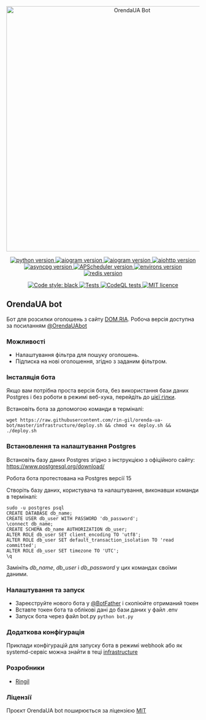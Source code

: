 <p align="center">
    <img src="https://repository-images.githubusercontent.com/559275297/4c8d91b7-c55c-4c70-8903-2f45ebcdab3f" alt="OrendaUA Bot" width="640">
</p>

<p align="center">
    <a href="https://www.python.org/downloads/release/python-3108/">
        <img src="https://img.shields.io/badge/python-v3.10-informational" alt="python version">
    </a>
    <a href="https://pypi.org/project/aiogram/2.25.1/">
        <img src="https://img.shields.io/badge/aiogram-v2.25.1-informational" alt="aiogram version">
    </a>
    <a href="https://pypi.org/project/aiogram-dialog/1.9.0/">
        <img src="https://img.shields.io/badge/aiogram_dialog-v1.9.0-informational" alt="aiogram version">
    </a>
    <a href="https://pypi.org/project/aiohttp/3.8.5/">
        <img src="https://img.shields.io/badge/aiohttp-v3.8.5-informational" alt="aiohttp version">
    </a>
    <a href="https://pypi.org/project/asyncpg/0.28.0/">
        <img src="https://img.shields.io/badge/asyncpg-v0.28.0-informational" alt="asyncpg version">
    </a>
    <a href="https://pypi.org/project/APScheduler/3.10.1/">
        <img src="https://img.shields.io/badge/APScheduler-v3.10.1-informational" alt="APScheduler version">
    </a>
    <a href="https://pypi.org/project/environs/9.5.0/">
        <img src="https://img.shields.io/badge/environs-v9.5.0-informational" alt="environs version">
    </a>
    <a href="https://pypi.org/project/redis/4.6.0/">
        <img src="https://img.shields.io/badge/redis-v4.6.0-informational" alt="redis version">
    </a>
</p>
<p align="center">
    <a href="https://github.com/psf/black">
        <img alt="Code style: black" src="https://img.shields.io/badge/code%20style-black-black.svg">
    </a>
    <a href="https://github.com/rin-gil/orenda-ua-bot/actions/workflows/tests.yml">
        <img src="https://github.com/rin-gil/orenda-ua-bot/actions/workflows/tests.yml/badge.svg" alt="Tests">
    </a>
    <a href="https://github.com/rin-gil/orenda-ua-bot/actions/workflows/codeql.yml">
        <img src="https://github.com/rin-gil/orenda-ua-bot/actions/workflows/codeql.yml/badge.svg" alt="CodeQL tests">
    </a>
    <a href="https://github.com/rin-gil/orenda-ua-bot/blob/master/LICENCE.md">
        <img src="https://img.shields.io/badge/licence-MIT-success" alt="MIT licence">
    </a>
</p>

## OrendaUA bot

Бот для розсилки оголошень з сайту [DOM.RIA](https://dom.ria.com/uk/).
Робоча версія доступна за посиланням [@OrendaUAbot](https://t.me/OrendaUAbot)

### Можливості

* Налаштування фільтра для пошуку оголошень.
* Підписка на нові оголошення, згідно з заданим фільтром.

### Інсталяція бота

Якщо вам потрібна проста версія бота, без використання бази даних Postgres і без роботи в режимі веб-хука, перейдіть до [цієї гілки](https://github.com/rin-gil/orenda-ua-bot/tree/simple-with-sqlite-no-webhook).

Встановіть бота за допомогою команди в терміналі:

```
wget https://raw.githubusercontent.com/rin-gil/orenda-ua-bot/master/infrastructure/deploy.sh && chmod +x deploy.sh && ./deploy.sh
```

### Встановлення та налаштування Postgres

Встановіть базу даних Postgres згідно з інструкцією з офіційного сайту: https://www.postgresql.org/download/

Робота бота протестована на Postgres версії 15

Створіть базу даних, користувача та налаштування, виконавши команди в терміналі:

```
sudo -u postgres psql
CREATE DATABASE db_name;
CREATE USER db_user WITH PASSWORD 'db_password';
\connect db_name;
CREATE SCHEMA db_name AUTHORIZATION db_user;
ALTER ROLE db_user SET client_encoding TO 'utf8';
ALTER ROLE db_user SET default_transaction_isolation TO 'read committed';
ALTER ROLE db_user SET timezone TO 'UTC';
\q
```

Замініть _db_name_, _db_user_ і _db_password_ у цих командах своїми даними.

### Налаштування та запуск

* Зареєструйте нового бота у [@BotFather](https://t.me/BotFather) і скопіюйте отриманий токен
* Вставте токен бота та облікові дані до бази даних у файл .env
* Запуск бота через файл bot.py `python bot.py`

### Додаткова конфігурація

Приклади конфігурацій для запуску бота в режимі webhook або як systemd-сервіс можна знайти в теці [infrastructure](https://github.com/rin-gil/orenda-ua-bot/tree/master/infrastructure)

### Розробники

* [Ringil](https://github.com/rin-gil)

### Ліцензії

Проєкт OrendaUA bot поширюється за ліцензією [MIT](https://github.com/rin-gil/orenda-ua-bot/blob/master/LICENCE.md)
